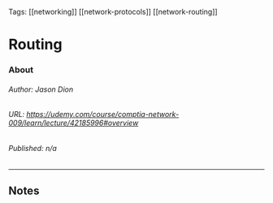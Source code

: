 Tags: [[networking]] [[network-protocols]] [[network-routing]]

# Routing
### About
###### Author: *Jason Dion*
###### URL: *https://udemy.com/course/comptia-network-009/learn/lecture/42185996#overview*
###### Published: *n/a*
-------------------------------------------------------------------
## Notes

